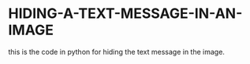 # HIDING-A-TEXT-MESSAGE-IN-AN-IMAGE
this is the code in python for hiding the text message in the image.
